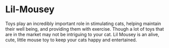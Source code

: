 # Lil-Mousey
Toys play an incredibly important role in stimulating cats, helping maintain their well being, and providing them with exercise. Though a lot of toys that are in the market may not be intriguing to your cat. Lil Mousey is an alive, cute, little mouse toy to keep your cats happy and entertained.
